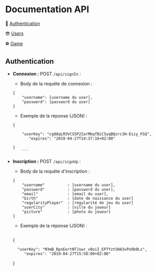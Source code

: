 # Documentation API
🔑 [Authentication](#auth)

😎 [Users](#users)

⚽️ [Game](#match)


<a id="auth"></a>
## Authentication

- **Connexion :** POST `/api/signIn` :
	- Body de la requête de connexion :
	```
	{
		"username": [username du user],
		"password": [password du user]
	}
	```
	- Exemple de la réponse (JSON) :
    ```
    {

        "userKey": "cg88qLM3VCS5P2IarMbqfBiC5yqBQzrc3H-Esiy_FSQ",
           "expires": "2019-04-27T14:37:16+02:00"

    }
    	```
- **Inscription :** POST `/api/signUp` :
	- Body de la requête d'inscription :
	```
	{
		"username"          : [username du user],
		"password"          : [password du user],
		"email"             : [email du user],
		"birth"             : [date de naissance du user]
		"regularityPlayer"  : [régularité de jeu du user]
		"userCity"          : [ville du joueur]
		"picture"           : [photo du joueur]
	}
	```
	- Exemple de la réponse (JSON) :
    	```
    {

        "userKey": "M3mB_RpnEertNTJswr_v0oiI_EP7YztSHA3vPo9b0Ls",
           "expires": "2019-04-27T15:58:09+02:00"

    }
    ```